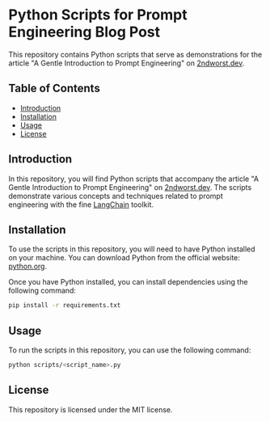# Python Scripts for Prompt Engineering Blog Post

This repository contains Python scripts that serve as demonstrations for the article "A Gentle Introduction to Prompt Engineering" on [2ndworst.dev](https://www.2ndworst.dev).

## Table of Contents

- [Introduction](#introduction)
- [Installation](#installation)
- [Usage](#usage)
- [License](#license)

## Introduction

In this repository, you will find Python scripts that accompany the article "A Gentle Introduction to Prompt Engineering" on [2ndworst.dev](https://www.2ndworst.dev). The scripts demonstrate various concepts and techniques related to prompt engineering with the fine [LangChain](https://www.langchain.com/) toolkit.

## Installation

To use the scripts in this repository, you will need to have Python installed on your machine. You can download Python from the official website: [python.org](https://www.python.org).

Once you have Python installed, you can install dependencies using the following command:

```bash
pip install -r requirements.txt
```

## Usage

To run the scripts in this repository, you can use the following command:

```bash
python scripts/<script_name>.py
```

## License

This repository is licensed under the MIT license.  


